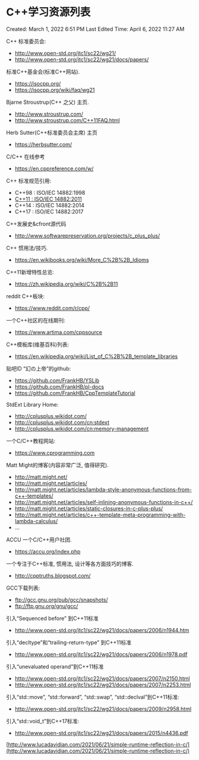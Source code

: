 # C++学习资源列表

Created: March 1, 2022 6:51 PM
Last Edited Time: April 6, 2022 11:27 AM

C++ 标准委员会:

- http://www.open-std.org/jtc1/sc22/wg21/
- http://www.open-std.org/jtc1/sc22/wg21/docs/papers/

标准C++基金会(标准C++网站).

- https://isocpp.org/
- https://isocpp.org/wiki/faq/wg21

Bjarne Stroustrup(C++ 之父) 主页.

- http://www.stroustrup.com/
- http://www.stroustrup.com/C++11FAQ.html

Herb Sutter(C++标准委员会主席) 主页

- https://herbsutter.com/

C/C++ 在线参考

- https://en.cppreference.com/w/

C++ 标准规范引用:

- C++98 : ISO/IEC 14882:1998
- [C++11 : ISO/IEC 14882:2011](http://www.open-std.org/jtc1/sc22/wg21/docs/papers/2012/n3337.pdf)
- C++14 : ISO/IEC 14882:2014
- C++17 : ISO/IEC 14882:2017

C++发展史&cfront源代码

- http://www.softwarepreservation.org/projects/c_plus_plus/

C++ 惯用法/技巧.

- https://en.wikibooks.org/wiki/More_C%2B%2B_Idioms

C++11新增特性总览:

- https://zh.wikipedia.org/wiki/C%2B%2B11

reddit C++板块:

- https://www.reddit.com/r/cpp/

一个C++社区的在线期刊:

- https://www.artima.com/cppsource

C++模板库(维基百科)列表:

- https://en.wikipedia.org/wiki/List_of_C%2B%2B_template_libraries

贴吧ID “幻の上帝”的github:

- https://github.com/FrankHB/YSLib
- https://github.com/FrankHB/pl-docs
- https://github.com/FrankHB/CppTemplateTutorial

StdExt Library Home:

- http://cplusplus.wikidot.com/
- http://cplusplus.wikidot.com/cn:stdext
- http://cplusplus.wikidot.com/cn:memory-management

一个C/C++教程网站:

- https://www.cprogramming.com

Matt Might的博客(内容非常广泛, 值得研究).

- http://matt.might.net/
- http://matt.might.net/articles/
- http://matt.might.net/articles/lambda-style-anonymous-functions-from-c++-templates/
- http://matt.might.net/articles/self-inlining-anonymous-functions-in-c++/
- http://matt.might.net/articles/static-closures-in-c-plus-plus/
- http://matt.might.net/articles/c++-template-meta-programming-with-lambda-calculus/
- …

ACCU 一个C/C++用户社团.

- https://accu.org/index.php

一个专注于C++标准, 惯用法, 设计等各方面技巧的博客.

- http://cpptruths.blogspot.com/

GCC下载列表:

- ftp://gcc.gnu.org/pub/gcc/snapshots/
- ftp://ftp.gnu.org/gnu/gcc/

引入“Sequenced before” 到C++11标准

- http://www.open-std.org/jtc1/sc22/wg21/docs/papers/2006/n1944.htm

引入“decltype”和“trailing-return-type” 到C++11标准

- http://www.open-std.org/jtc1/sc22/wg21/docs/papers/2006/n1978.pdf

引入“unevaluated operand”到C++11标准

- http://www.open-std.org/jtc1/sc22/wg21/docs/papers/2007/n2150.html
- http://www.open-std.org/jtc1/sc22/wg21/docs/papers/2007/n2253.html

引入“std::move”, “std::forward”, “std::swap”, “std::declval”到C++11标准:

- http://www.open-std.org/jtc1/sc22/wg21/docs/papers/2009/n2958.html

引入“std::void_t”到C++17标准:

- http://www.open-std.org/jtc1/sc22/wg21/docs/papers/2015/n4436.pdf

[http://www.lucadavidian.com/2021/06/21/simple-runtime-reflection-in-c/](http://www.lucadavidian.com/2021/06/21/simple-runtime-reflection-in-c/)